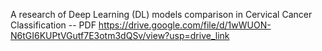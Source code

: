 A research of Deep Learning (DL) models comparison in Cervical Cancer Classification --
PDF https://drive.google.com/file/d/1wWUON-N6tGI6KUPtVGutf7E3otm3dQSv/view?usp=drive_link

